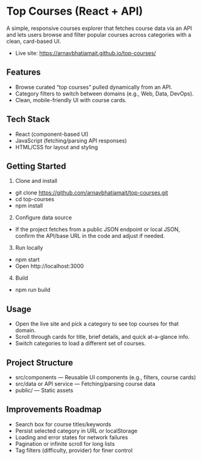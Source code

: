 # Top Courses (React + API)

A simple, responsive courses explorer that fetches course data via an API and lets users browse and filter popular courses across categories with a clean, card-based UI.

- Live site: https://arnavbhatiamait.github.io/top-courses/

## Features
- Browse curated “top courses” pulled dynamically from an API.
- Category filters to switch between domains (e.g., Web, Data, DevOps).
- Clean, mobile-friendly UI with course cards.

## Tech Stack
- React (component-based UI)
- JavaScript (fetching/parsing API responses)
- HTML/CSS for layout and styling

## Getting Started

1) Clone and install
- git clone https://github.com/arnavbhatiamait/top-courses.git
- cd top-courses
- npm install

2) Configure data source
- If the project fetches from a public JSON endpoint or local JSON, confirm the API/base URL in the code and adjust if needed.

3) Run locally
- npm start
- Open http://localhost:3000

4) Build
- npm run build

## Usage
- Open the live site and pick a category to see top courses for that domain.
- Scroll through cards for title, brief details, and quick at-a-glance info.
- Switch categories to load a different set of courses.

## Project Structure
- src/components — Reusable UI components (e.g., filters, course cards)
- src/data or API service — Fetching/parsing course data
- public/ — Static assets

## Improvements Roadmap
- Search box for course titles/keywords
- Persist selected category in URL or localStorage
- Loading and error states for network failures
- Pagination or infinite scroll for long lists
- Tag filters (difficulty, provider) for finer control

